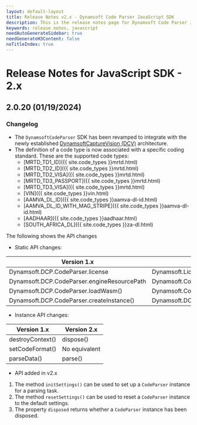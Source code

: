 ```yaml
---
layout: default-layout
title: Release Notes v2.x - Dynamsoft Code Parser JavaScript SDK
description: This is the release notes page for Dynamsoft Code Parser JavaScript SDK v2.x.
keywords: release notes, javascript
needAutoGenerateSidebar: true
needGenerateH3Content: false
noTitleIndex: true
---
```


# Release Notes for JavaScript SDK - 2.x

## 2.0.20 (01/19/2024)

### Changelog

* The `DynamsoftCodeParser` SDK has been revamped to integrate with the newly established [DynamsoftCaptureVision (DCV)](https://www.dynamsoft.com/capture-vision/docs/core/architecture/index.html) architecture.
* The definition of a code type is now associated with a specific coding standard. These are the supported code types:
  * [MRTD_TD1_ID]({{ site.code_types }}mrtd.html)
  * [MRTD_TD2_ID]({{ site.code_types }}mrtd.html)
  * [MRTD_TD2_VISA]({{ site.code_types }}mrtd.html)
  * [MRTD_TD3_PASSPORT]({{ site.code_types }}mrtd.html)
  * [MRTD_TD3_VISA]({{ site.code_types }}mrtd.html)
  * [VIN]({{ site.code_types }}vin.html)
  * [AAMVA_DL_ID]({{ site.code_types }}aamva-dl-id.html)
  * [AAMVA_DL_ID_WITH_MAG_STRIPE]({{ site.code_types }}aamva-dl-id.html)
  * [AADHAAR]({{ site.code_types }}aadhaar.html)
  * [SOUTH_AFRICA_DL]({{ site.code_types }}za-dl.html)

The following shows the API changes

* Static API changes:

| Version 1.x                                 | Version 2.x                                    |
| ------------------------------------------- | ---------------------------------------------- |
| Dynamsoft.DCP.CodeParser.license            | Dynamsoft.License.LicenseManager.initLicense() |
| Dynamsoft.DCP.CodeParser.engineResourcePath | Dynamsoft.Core.CoreModule.engineResourcePaths  |
| Dynamsoft.DCP.CodeParser.loadWasm()         | Dynamsoft.Core.CoreModule.loadWasm()           |
| Dynamsoft.DCP.CodeParser.createInstance()   | Dynamsoft.DCP.CodeParser.createInstance()      |

* Instance API changes:

| Version 1.x      | Version 2.x   |
| ---------------- | ------------- |
| destroyContext() | dispose()     |
| setCodeFormat()  | No equivalent |
| parseData()      | parse()       |

* API added in v2.x

1. The method `initSettings()` can be used to set up a `CodeParser` instance for a parsing task.
2. The method `resetSettings()` can be used to reset a `CodeParser` instance to the default settings.
3. The property `disposed` returns whether a `CodeParser` instance has been disposed.
